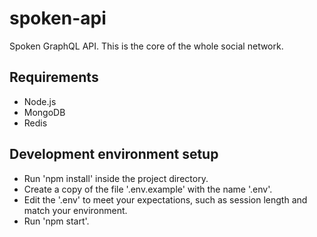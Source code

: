 
# spoken-api

Spoken GraphQL API. This is the core of the whole social network.

## Requirements

- Node.js
- MongoDB
- Redis

## Development environment setup

- Run 'npm install' inside the project directory.
- Create a copy of the file '.env.example' with the name '.env'.
- Edit the '.env' to meet your expectations, such as session length and match your environment.
- Run 'npm start'.